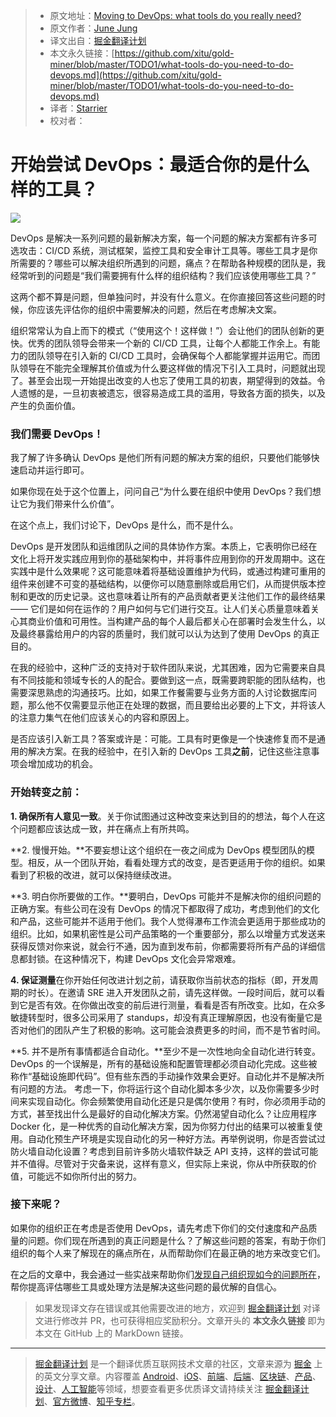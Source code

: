 > * 原文地址：[Moving to DevOps: what tools do you really need?](https://circleci.com/blog/what-tools-do-you-need-to-do-devops/)
> * 原文作者：[June Jung](https://circleci.com/blog/what-tools-do-you-need-to-do-devops/)
> * 译文出自：[掘金翻译计划](https://github.com/xitu/gold-miner)
> * 本文永久链接：[https://github.com/xitu/gold-miner/blob/master/TODO1/what-tools-do-you-need-to-do-devops.md](https://github.com/xitu/gold-miner/blob/master/TODO1/what-tools-do-you-need-to-do-devops.md)
> * 译者：[Starrier](https://github.com/Starriers)
> * 校对者：

# 开始尝试 DevOps：最适合你的是什么样的工具？

![](https://circleci.com/blog/media/tools.png)

DevOps 是解决一系列问题的最新解决方案，每一个问题的解决方案都有许多可选攻击：CI/CD 系统，测试框架，监控工具和安全审计工具等。哪些工具才是你所需要的？哪些可以解决组织所遇到的问题，痛点？在帮助各种规模的团队是，我经常听到的问题是“我们需要拥有什么样的组织结构？我们应该使用哪些工具？”

这两个都不算是问题，但单独问时，并没有什么意义。在你直接回答这些问题的时候，你应该先评估你的组织中需要解决的问题，然后在考虑解决文案。

组织常常认为自上而下的模式（“使用这个！这样做！”）会让他们的团队创新的更快。优秀的团队领导会带来一个新的 CI/CD 工具，让每个人都能工作余上。有能力的团队领导在引入新的 CI/CD 工具时，会确保每个人都能掌握并运用它。而团队领导在不能完全理解其价值或为什么要这样做的情况下引入工具时，问题就出现了。甚至会出现一开始提出改变的人也忘了使用工具的初衷，期望得到的效益。令人遗憾的是，一旦初衷被遗忘，很容易造成工具的滥用，导致各方面的损失，以及产生的负面价值。

### 我们需要 DevOps！

我了解了许多确认 DevOps 是他们所有问题的解决方案的组织，只要他们能够快速启动并运行即可。

如果你现在处于这个位置上，问问自己“为什么要在组织中使用 DevOps？我们想让它为我们带来什么价值”。

在这个点上，我们讨论下，DevOps 是什么，而不是什么。

DevOps 是开发团队和运维团队之间的具体协作方案。本质上，它表明你已经在文化上将开发实践应用到你的基础架构中，并将事件应用到你的开发周期中。这在实践中是什么效果呢？这可能意味着将基础设置维护为代码，或通过构建可重用的组件来创建不可变的基础结构，以便你可以随意删除或启用它们，从而提供版本控制和更改的历史记录。这也意味着让所有的产品贡献者更关注他们工作的最终结果 —— 它们是如何在运作的？用户如何与它们进行交互。让人们关心质量意味着关心其商业价值和可用性。当构建产品的每个人最后都关心在部署时会发生什么，以及最终暴露给用户的内容的质量时，我们就可以认为达到了使用 DevOps 的真正目的。

在我的经验中，这种广泛的支持对于软件团队来说，尤其困难，因为它需要来自具有不同技能和领域专长的人的配合。要做到这一点，既需要跨职能的团队结构，也需要深思熟虑的沟通技巧。比如，如果工作餐需要与业务方面的人讨论数据库问题，那么他不仅需要显示他正在处理的数据，而且要给出必要的上下文，并将该人的注意力集气在他们应该关心的内容和原因上。

是否应该引入新工具？答案或许是：可能。工具有时更像是一个快速修复而不是通用的解决方案。在我的经验中，在引入新的 DevOps 工具**之前**，记住这些注意事项会增加成功的机会。

### 开始转变之前：

**1. 确保所有人意见一致**。关于你试图通过这种改变来达到目的的想法，每个人在这个问题都应该达成一致，并在痛点上有所共鸣。

**2. 慢慢开始。**不要妄想让这个组织在一夜之间成为 DevOps 模型团队的模型。相反，从一个团队开始，看看处理方式的改变，是否更适用于你的组织。如果看到了积极的改进，就可以保持继续改进。

**3. 明白你所要做的工作。**要明白，DevOps 可能并不是解决你的组织问题的正确方案。有些公司在没有 DevOps 的情况下都取得了成功，考虑到他们的文化和产品，这些可能并不适用于他们。我个人觉得瀑布工作流会更适用于那些成功的组织。比如，如果机密性是公司产品策略的一个重要部分，那么以增量方式发送来获得反馈对你来说，就会行不通，因为直到发布前，你都需要将所有产品的详细信息都封锁。在这种情况下，构建 DevOps 文化会异常艰难。

**4. 保证测量**在你开始任何改进计划之前，请获取你当前状态的指标（即，开发周期的时长）。在邀请 SRE 进入开发团队之前，请先这样做。一段时间后，就可以看到它是否有效。在你做出改变的前后进行测量，看看是否有所改变。比如，在众多敏捷转型时，很多公司采用了 standups，却没有真正理解原因，也没有衡量它是否对他们的团队产生了积极的影响。这可能会浪费更多的时间，而不是节省时间。

**5. 并不是所有事情都适合自动化。**至少不是一次性地向全自动化进行转变。DevOps 的一个误解是，所有的基础设施和配置管理都必须自动化完成。这些被称作“基础设施即代码”。但有些东西的手动操作效果会更好。自动化并不是解决所有问题的方法。 考虑一下，你将运行这个自动化脚本多少次，以及你需要多少时间来实现自动化。你会频繁使用自动化还是只是偶尔使用？有时，你必须用手动的方式，甚至找出什么是最好的自动化解决方案。仍然渴望自动化么？让应用程序 Docker 化，是一种优秀的自动化解决方案，因为你努力付出的结果可以被重复使用。自动化预生产环境是实现自动化的另一种好方法。再举例说明，你是否尝试过防火墙自动化设置？考虑到目前许多防火墙软件缺乏 API 支持，这样的尝试可能并不值得。尽管对于灾备来说，这样有意义，但实际上来说，你从中所获取的价值，可能远不如你所付出的努力。

### 接下来呢？

如果你的组织正在考虑是否使用 DevOps，请先考虑下你们的交付速度和产品质量的问题。你们现在所遇到的真正问题是什么？了解这些问题的答案，有助于你们组织的每个人来了解现在的痛点所在，从而帮助你们在最正确的地方来改变它们。

在之后的文章中，我会通过一些实战来帮助你们[发现自己组织现如今的问题所在](https://github.com/xitu/gold-miner/blob/master/TODO1/path-to-production-how-and-where-to-segregate-test-environments.md)，帮你提高评估哪些工具或处理方法是解决这些问题的最优解的自信心。

> 如果发现译文存在错误或其他需要改进的地方，欢迎到 [掘金翻译计划](https://github.com/xitu/gold-miner) 对译文进行修改并 PR，也可获得相应奖励积分。文章开头的 **本文永久链接** 即为本文在 GitHub 上的 MarkDown 链接。

---

> [掘金翻译计划](https://github.com/xitu/gold-miner) 是一个翻译优质互联网技术文章的社区，文章来源为 [掘金](https://juejin.im) 上的英文分享文章。内容覆盖 [Android](https://github.com/xitu/gold-miner#android)、[iOS](https://github.com/xitu/gold-miner#ios)、[前端](https://github.com/xitu/gold-miner#前端)、[后端](https://github.com/xitu/gold-miner#后端)、[区块链](https://github.com/xitu/gold-miner#区块链)、[产品](https://github.com/xitu/gold-miner#产品)、[设计](https://github.com/xitu/gold-miner#设计)、[人工智能](https://github.com/xitu/gold-miner#人工智能)等领域，想要查看更多优质译文请持续关注 [掘金翻译计划](https://github.com/xitu/gold-miner)、[官方微博](http://weibo.com/juejinfanyi)、[知乎专栏](https://zhuanlan.zhihu.com/juejinfanyi)。
